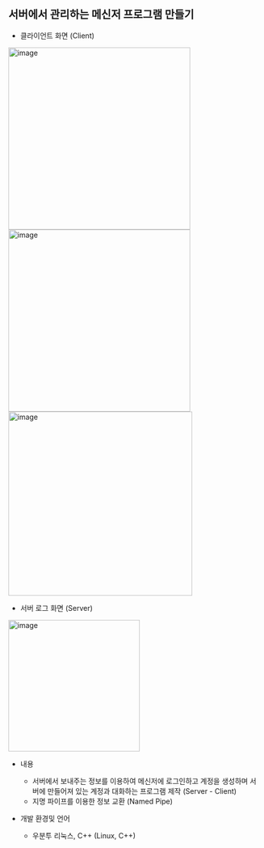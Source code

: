## 서버에서 관리하는 메신저 프로그램 만들기

- 클라이언트 화면 (Client)
<img width="360" alt="image" src="https://user-images.githubusercontent.com/84065558/216537543-7b316935-94e3-4775-947e-599861e327f5.png">

<img width="360" alt="image" src="https://user-images.githubusercontent.com/84065558/216539708-6307c12e-94a4-4252-bd5a-cdb574fb62a3.png">

<img width="364" alt="image" src="https://user-images.githubusercontent.com/84065558/216539651-a720df9a-5d5a-4cbb-a446-c84f5dcba1f7.png">

- 서버 로그 화면 (Server)
<img width="260" alt="image" src="https://user-images.githubusercontent.com/84065558/216540215-e41b7235-0c54-4972-9332-97c6ca1dc657.png">

- 내용
  - 서버에서 보내주는 정보를 이용하여 메신저에 로그인하고 계정을 생성하며 서버에 만들어져 있는 계정과 대화하는 프로그램 제작 (Server - Client)
  - 지명 파이프를 이용한 정보 교환 (Named Pipe)

- 개발 환경및 언어
  - 우분투 리눅스, C++ (Linux, C++)
